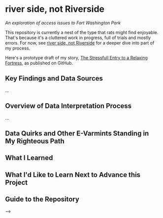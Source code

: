 # river side, not Riverside
_An exploration of access issues to Fort Washington Park_

This repository is currently a nest of the type that rats might find enjoyable. That's because it's a cluttered work in progress, full of trials and mostly errors. For now, see [river side, not Riverside](https://docs.google.com/presentation/d/1ZwO5fan_ltLzFTe16mZ3CVEGW-FTXvENLcBm89uCm5U/edit#slide=id.g260a9537d66_0_40) for a deeper dive into part of my process.

Here's a prototype draft of my story, [The Stressfull Entry to a Relaxing Fortress](https://reliablerascal.github.io/fort-washington/), as published on GitHub.

## Key Findings and Data Sources
...
<!---<ul>
<li>
</ul>--->

<!---## Data sources
|Data Source|Description|
|---|---|
|[AllTrails](https://alltrails.com)|This free app allows you to create path maps or record them live based on live walking, and then export these maps as GPX files. Because I have no reliable means of controlling my walking pace, I chose to focus on created path maps rather than live walk maps. I excluded walk time as a variable.|
|[Google Earth](https://earth.google.com)|Regardless of whether I walked or recorded my map, AllTrails (and Strava) introduced errors in measuring the altitude of Riverside at sites of bridges over Trinity Cemetery(155th street) and Riverside Viaduct (136th to 129th Street). Google Earth allows lookup of actual height based on pointing and clicking on satellite images.|
--->

## Overview of Data Interpretation Process
<!---Data Analysis Process--->
...
<!-- * Created a function to play chords using the <a href="https://github.com/Tonejs/Tone.js/blob/dev/README.md" target="_blank">tone.js</a> Javascript library, based on a list of five notes per chord -->


## Data Quirks and Other E-Varmints Standing in My Righteous Path
<!-- My attempt to establish an agreed-upon ordinality of chord moods might have seemed successful, but an exception to the pattern needs further exploration. One listener, a formally trained musician who likes "shoegaze emo" music, rated a diminished chord as more agreeable than chords with less tension. -->

## What I Learned
<!-- This project is a very basic prototype for a concept I may like to explore further. Technically, I learned the following:
<ul>
<li>Developed a basic overview of the field of data sonification
<li>Learned about the tone.js library, which can play multiple notes simultaneously based on user-events
<li>Practiced use of D3 for non-visualization uses- namely, updating font size & style, text fields, colors, and sound events based on data read from a .csv file and reference to html classes. It's unlikely that D3 is the best tool for this job, but I simply wanted to gain practice using it.
</ul> -->

## What I'd Like to Learn Next to Advance this Project
<!-- Key to building off this project is soliciting and incorporating more user feedback. To help encourage this, I could do the following:
<ul>
<li>add different types of instrumentation to make this more fun/interesting
<li>add a user selector to switch city selection
<li>retrieve current data via API or web scraping to make this a "living" web page
<li>conduct more comprehensive research about existing chord-based data sonification projects
</ul> -->

## Guide to the Repository
<!-- Following is an overview of files in this repository:
<!---* [source_data](source/data/)- includes only my own manually-entered lookup table for CTA stations--->
<!---* [Jupyter Notebooks](notebooks)- six notebooks following through the data analysis steps from path development to calculating effort--->
<!-- * [data](data/)- this contains only a simple 10-day forecast acquired from [IQ Air](https://iqair.com)
* [scrollama_aqi.js](scrollama_aqi.js)- JavaScript code for responding to scrolling events, originally derived from https://github.com/zhoyoyo/lede23-animation. 
* [weather_chords.js](weather_chords.js)- JavaScript code for translating AQI readings to musical chords. This file specifies which chords were chosen to represent each AQI category- which I am not documenting here as it may be subject to change.  --> -->

<!---* [results](results/)- results of data analysis--->
<!---* [images](images/)- pictures and graphs supporting this story--->

